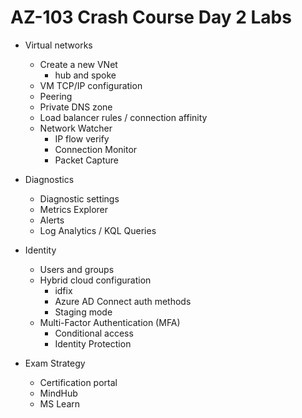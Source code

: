 # AZ-103 Crash Course Day 2 Labs

* Virtual networks
  - Create a new VNet
    + hub and spoke
  - VM TCP/IP configuration
  - Peering
  - Private DNS zone
  - Load balancer rules / connection affinity
  - Network Watcher
      + IP flow verify
      + Connection Monitor
      + Packet Capture

* Diagnostics
  - Diagnostic settings
  - Metrics Explorer
  - Alerts
  - Log Analytics / KQL Queries

* Identity
  - Users and groups
  - Hybrid cloud configuration
    + idfix
    + Azure AD Connect auth methods
    + Staging mode
  - Multi-Factor Authentication (MFA)
    + Conditional access
    + Identity Protection

* Exam Strategy
  - Certification portal
  - MindHub
  - MS Learn